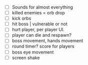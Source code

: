 - [ ] Sounds for almost everything
- [ ] killed enemies = orb drop
- [ ] kick orbs
- [ ] hit boss | vulnerable or not
- [ ] hurt player, per player UI.
- [ ] player can die and respawn?
- [ ] boss movement, hands movement
- [ ] round timer? score for players
- [ ] boss eye movement
- [ ] screen shake